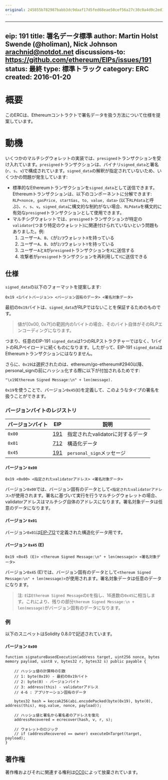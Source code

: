 ```yaml
---
original: 245855b782987babb3dc9daaf17d5fed68eae50cef56a27c30c0a4d9c2ed19df
---
```


---
eip: 191
title: 署名データ標準
author: Martin Holst Swende (@holiman), Nick Johnson <arachnid@notdot.net>
discussions-to: https://github.com/ethereum/EIPs/issues/191
status: 最終
type: 標準トラック
category: ERC
created: 2016-01-20
---

# 概要

このERCは、Ethereumコントラクトで署名データを扱う方法について仕様を提案しています。

# 動機

いくつかのマルチシグウォレットの実装では、`presigned`トランザクションを受け入れています。`presigned`トランザクションは、バイナリ`signed_data`と署名(`r`、`s`、`v`)で構成されています。`signed_data`の解釈が指定されていないため、いくつかの問題が発生しています:

* 標準的なEthereumトランザクションを`signed_data`として送信できます。Ethereumトランザクションは、以下のコンポーネントに分解できます: `RLP<nonce, gasPrice, startGas, to, value, data>` (以下`RLPdata`と呼ぶ)、`r`、`s`、`v`。`signed_data`に構文的な制約がない場合、`RLPdata`を構文的に有効な`presigned`トランザクションとして使用できます。
* マルチシグウォレットでは、`presigned`トランザクションが特定の`validator`(つまり特定のウォレット)に関連付けられていないという問題もありました。例:
    1. ユーザー`A`、`B`、`C`が`2/3`ウォレット`X`を持っている
    2. ユーザー`A`、`B`、`D`が`2/3`ウォレット`Y`を持っている
    3. ユーザー`A`と`B`が`presigned`トランザクションを`X`に送信する
    4. 攻撃者が`presigned`トランザクションを再利用して`Y`に送信できる

## 仕様

`signed_data`の以下のフォーマットを提案します:

```
0x19 <1バイトバージョン> <バージョン固有のデータ> <署名対象データ>
```

最初の`0x19`バイトは、`signed_data`がRLPではないことを保証するためのものです。

> 値が[0x00, 0x7f]の範囲内の1バイトの場合、そのバイト自体がそのRLPエンコーディングになります。

つまり、任意のEIP-191 `signed_data`は1つのRLPストラクチャーではなく、1バイトのRLPペイロードに続くものになります。したがって、EIP-191 `signed_data`はEthereumトランザクションにはなりません。

さらに、`0x19`は選択されたのは、ethereum/go-ethereum#2940以降、personal_signの前にハッシュ化する際に以下が付加されるためです:

```
"\x19Ethereum Signed Message:\n" + len(message).
```

`0x19`を使うことで、バージョン`0x45`(`E`)を定義して、このようなタイプの署名を扱うことができます。

### バージョンバイトのレジストリ

| バージョンバイト | EIP            | 説明
| ---------------- | -------------- | -----------
|    `0x00`        | [191][eip-191] | 指定されたvalidatorに対するデータ
|    `0x01`        | [712][eip-712] | 構造化データ
|    `0x45`        | [191][eip-191] | `personal_sign`メッセージ

#### バージョン `0x00`

```
0x19 <0x00> <指定されたvalidatorアドレス> <署名対象データ>
```

バージョン`0x00`では、バージョン固有のデータとして`<指定されたvalidatorアドレス>`が使用されます。署名に基づいて実行を行うマルチシグウォレットの場合、validatorアドレスはマルチシグ自体のアドレスになります。署名対象データは任意のデータになります。

#### バージョン `0x01`

バージョン`0x01`は[EIP-712]で定義された構造化データ用です。

#### バージョン `0x45` (E)

```
0x19 <0x45 (E)> <thereum Signed Message:\n" + len(message)> <署名対象データ>
```

バージョン`0x45` (E)では、バージョン固有のデータとして`<thereum Signed Message:\n" + len(message)>`が使用されます。署名対象データは任意のデータになります。

> 注: `E`は`Ethereum Signed Message`の`E`を指し、16進数の`0x45`に相当します。これにより、残りの部分`thereum Signed Message:\n + len(message)`がバージョン固有のデータになります。

[EIP-191]: ./eip-191.md
[EIP-712]: ./eip-712.md

### 例

以下のスニペットはSolidity 0.8.0で記述されています。

#### バージョン `0x00`

```solidity
function signatureBasedExecution(address target, uint256 nonce, bytes memory payload, uint8 v, bytes32 r, bytes32 s) public payable {
        
    // ハッシュ値の計算時の引数
    // 1: byte(0x19) - 最初の0x19バイト
    // 2: byte(0) - バージョンバイト
    // 3: address(this) - validatorアドレス
    // 4-6 : アプリケーション固有のデータ

    bytes32 hash = keccak256(abi.encodePacked(byte(0x19), byte(0), address(this), msg.value, nonce, payload));

    // ハッシュ値と署名から署名者のアドレスを復元
    addressRecovered = ecrecover(hash, v, r, s);
   
    // ウォレットのロジック
    // if (addressRecovered == owner) executeOnTarget(target, payload);
}
```
## 著作権

著作権およびそれに関連する権利は[CC0](../LICENSE.md)によって放棄されています。